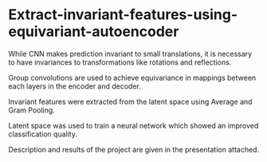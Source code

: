 # Extract-invariant-features-using-equivariant-autoencoder

While CNN makes prediction invariant to small translations, it is necessary to have invariances to transformations like rotations and reflections.

Group convolutions are used to achieve equivariance in mappings between each layers in the encoder and decoder.

Invariant features were extracted from the latent space using Average and Gram Pooling.

Latent space was used to train a neural network which showed an improved classification quality.

Description and results of the project are given in the presentation attached.
